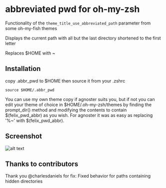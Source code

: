 # abbreviated pwd for oh-my-zsh

Functionality of the `theme_title_use_abbreviated_path` parameter from some oh-my-fish themes

Displays the current path with all but the last directory shortened to the first letter

Replaces $HOME with ~

## Installation
copy .abbr_pwd to $HOME then source it from your .zshrc
```
source $HOME/.abbr_pwd
```
You can use my own theme copy if agnoster suits you, but if not you can edit your theme of choice in $HOME/.oh-my-zsh/themes by finding the prompt_dir() method and modifying the contents to contain $(felix_pwd_abbr) as you wish. For agnoster it was as easy as replacing '%~' with $(felix_pwd_abbr).

## Screenshot

![alt text](https://raw.githubusercontent.com/felixgravila/zsh-abbr-path/master/screenshot.png)

## Thanks to contributors

Thank you @charlesdaniels for fix: Fixed behavior for paths containing hidden directories

